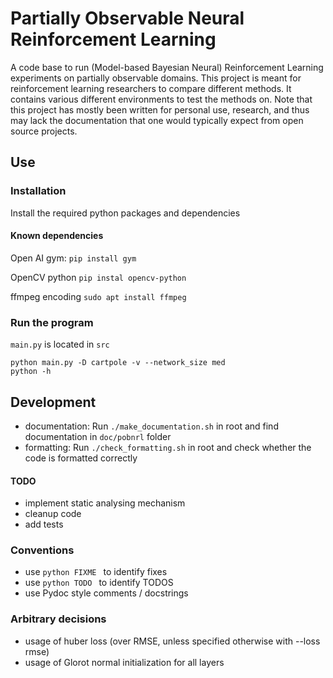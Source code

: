 # Partially Observable Neural Reinforcement Learning

A code base to run (Model-based Bayesian Neural) Reinforcement Learning
experiments on partially observable domains. This project is meant for
reinforcement learning researchers to compare different methods. It contains
various different environments to test the methods on. Note that this project
has mostly been written for personal use, research, and thus may lack the
documentation that one would typically expect from open source projects.

## Use

### Installation
Install the required python packages and dependencies

#### Known dependencies

Open AI gym:
`pip install gym`

OpenCV python
`pip instal opencv-python`

ffmpeg encoding
`sudo apt install ffmpeg`

### Run the program
``` main.py ``` is located in ``` src ```

```console
python main.py -D cartpole -v --network_size med
python -h
```

## Development

* documentation: Run ``` ./make_documentation.sh ``` in root and find
  documentation in ``` doc/pobnrl ``` folder
* formatting: Run ``` ./check_formatting.sh ``` in root and check whether the
  code is formatted correctly

#### TODO
* implement static analysing mechanism
* cleanup code
* add tests

### Conventions
* use ```python FIXME ``` to identify fixes
* use ```python TODO ``` to identify TODOS
* use Pydoc style comments / docstrings

### Arbitrary decisions
* usage of huber loss (over RMSE, unless specified otherwise with --loss rmse)
* usage of Glorot normal initialization for all layers

